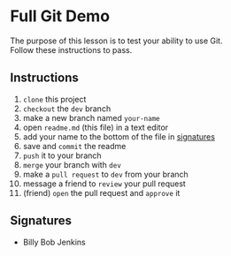 






# Full Git Demo

The purpose of this lesson is to test your ability to use Git.  
Follow these instructions to pass.  




## Instructions

 1. `clone` this project
 2. `checkout` the `dev` branch
 3. make a new branch named `your-name`
 4. open `readme.md` (this file) in a text editor
 5. add your name to the bottom of the file in [signatures](#signatures)
 6. save and `commit` the readme
 7. `push` it to your branch
 8. `merge` your branch with `dev`
 9. make a `pull request` to `dev` from your branch
1.  message a friend to `review` your pull request
2.  (friend) `open` the pull request and `approve` it




## Signatures

 - Billy Bob Jenkins







